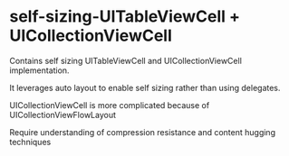# self-sizing-UITableViewCell + UICollectionViewCell

Contains self sizing UITableViewCell and UICollectionViewCell implementation.

It leverages auto layout to enable self sizing rather than using delegates.

UICollectionViewCell is more complicated because of UICollectionViewFlowLayout

Require understanding of compression resistance and content hugging techniques
